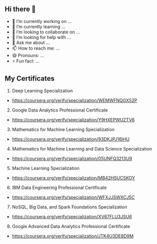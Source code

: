 ## Hi there 👋

- 🔭 I’m currently working on ...
- 🌱 I’m currently learning ...
- 👯 I’m looking to collaborate on ...
- 🤔 I’m looking for help with ...
- 💬 Ask me about ...
- 📫 How to reach me: ...
- 😄 Pronouns: ...
- ⚡ Fun fact: ...

## My Certificates
1. Deep Learning Specialization
  - https://coursera.org/verify/specialization/WEMWFNQGX52P

2. Google Data Analytics Professional Certificate
  - https://coursera.org/verify/specialization/Y9HXEPWUZTV6

3. Mathematics for Machine Learning Specialization
  - https://coursera.org/verify/specialization/93DKJPJ16IHU

4. Mathematics for Machine Learning and Data Science Specialization
  - https://coursera.org/verify/specialization/05UNFQ3213U9

5. Machine Learning Specialization
  - https://coursera.org/verify/specialization/MB42HSUCSKOY

6. IBM Data Engineering Professional Certificate
  - https://coursera.org/verify/specialization/WFXJJSWXCJ5C

7. NoSQL, Big Data, and Spark Foundations Specialization
  - https://coursera.org/verify/specialization/XV67FLU3JSU6

8. Google Advanced Data Analytics Professional Certificate
  - https://coursera.org/verify/specialization/JTK4U3DE8D9M

